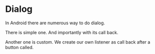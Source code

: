# Dialog

In Android there are numerous way to do dialog.

There is simple one. And importantly with its call back.

Another one is custom. We create our own listener as call back after a button called.
